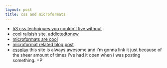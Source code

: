 ```yaml
---
layout: post
title: css and microformats
---
```


- [53 css techniques you couldn't live without](http://www.smashingmagazine.com/2007/01/19/53-css-techniques-you-couldnt-live-without/)
- [cool railsish site. addictedtonew](http://addictedtonew.com/) 
- [microformats are cool](http://microformats.org/)
- [microformat related blog post](http://errtheblog.com/post/37)
- [cssplay](http://www.cssplay.co.uk/index.html) this site is always awesome and i'm gonna link it just because of the sheer amount of times i've had it open when i was posting something. =P